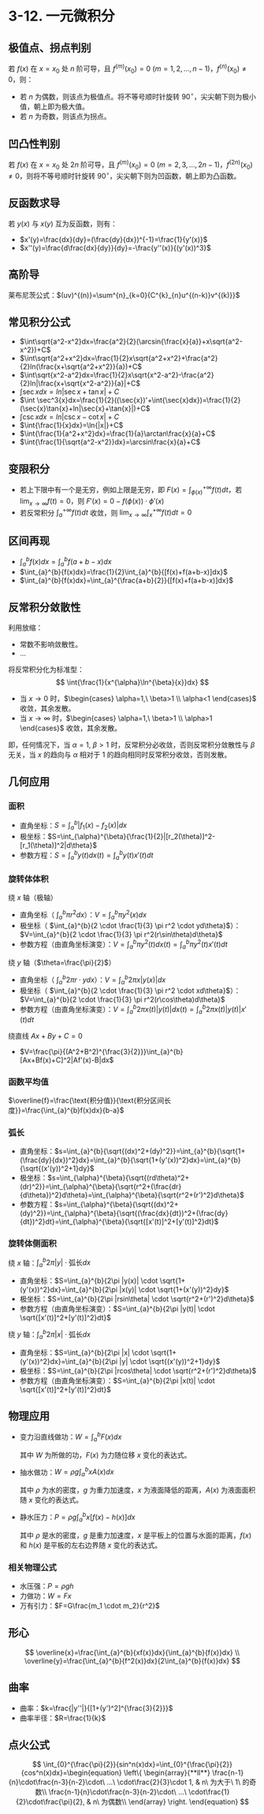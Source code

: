 # 3-12. 一元微积分

## 极值点、拐点判别

若 $f(x)$ 在 $x=x_0$ 处 $n$ 阶可导，且 $f^{(m)}(x_0)=0\ (m=1,2,...,n-1)$，$f^{(n)}(x_0)\neq 0$，则：

+ 若 $n$ 为偶数，则该点为极值点。将不等号顺时针旋转 $90^\circ$，尖尖朝下则为极小值，朝上即为极大值。
+ 若 $n$ 为奇数，则该点为拐点。

## 凹凸性判别

若 $f(x)$ 在 $x=x_0$ 处 $2n$ 阶可导，且 $f^{(m)}(x_0)=0\ (m=2,3,...,2n-1)$，$f^{(2n)}(x_0)\neq 0$，则将不等号顺时针旋转 $90^\circ$，尖尖朝下则为凹函数，朝上即为凸函数。

## 反函数求导

若 $y(x)$ 与 $x(y)$ 互为反函数，则有：

+ $x'(y)=\frac{dx}{dy}=(\frac{dy}{dx})^{-1}=\frac{1}{y'(x)}$
+ $x''(y)=\frac{d\frac{dx}{dy}}{dy}=-\frac{y''(x)}{(y'(x))^3}$

## 高阶导

莱布尼茨公式：$(uv)^{(n)}=\sum^{n}_{k=0}{C^{k}_{n}u^{(n-k)}v^{(k)}}$

## 常见积分公式

+ $\int\sqrt{a^2-x^2}dx=\frac{a^2}{2}(\arcsin{\frac{x}{a}}+x\sqrt{a^2-x^2})+C$
+ $\int\sqrt{a^2+x^2}dx=\frac{1}{2}x\sqrt{a^2+x^2}+\frac{a^2}{2}ln(\frac{x+\sqrt{a^2+x^2}}{a})+C$
+ $\int\sqrt{x^2-a^2}dx=\frac{1}{2}x\sqrt{x^2-a^2}-\frac{a^2}{2}ln|\frac{x+\sqrt{x^2-a^2}}{a}|+C$
+ $\int \sec{x}dx=ln|\sec{x}+\tan{x}|+C$
+ $\int \sec^3{x}dx=\frac{1}{2}((\sec{x})'+\int{\sec{x}dx})=\frac{1}{2}(\sec{x}\tan{x}+ln|\sec{x}+\tan{x}|)+C$
+ $\int \csc{x}dx=ln|\csc{x}-\cot{x}|+C$
+ $\int{\frac{1}{x}dx}=\ln{|x|}+C$
+ $\int{\frac{1}{a^2+x^2}dx}=\frac{1}{a}\arctan\frac{x}{a}+C$
+ $\int{\frac{1}{\sqrt{a^2-x^2}}dx}=\arcsin\frac{x}{a}+C$

## 变限积分

+ 若上下限中有一个是无穷，例如上限是无穷，即 $F(x)=\int_{\phi(x)}^{+\infty}{f(t)dt}$，若 $\lim_{x \to \infty} f(t)=0$，则 $F'(x)=0-f(\phi(x))\cdot\phi'(x)$
+ 若反常积分 $\int_{a}^{+\infty}{f(t)dt}$ 收敛，则 $\lim_{x \to \infty}{\int_{x}^{+\infty}{f(t)dt}}=0$

## 区间再现

+ $\int_{a}^{b}{f(x)dx}=\int_{a}^{b}{f(a+b-x)dx}$
+ $\int_{a}^{b}{f(x)dx}=\frac{1}{2}\int_{a}^{b}{[f(x)+f(a+b-x)]dx}$
+ $\int_{a}^{b}{f(x)dx}=\int_{a}^{\frac{a+b}{2}}{[f(x)+f(a+b-x)]dx}$

## 反常积分敛散性

利用放缩：

+ 常数不影响敛散性。
+ ...

将反常积分化为标准型：
$$
\int{\frac{1}{x^{\alpha}\ln^{\beta}{x}}dx}
$$

+ 当 $x \to 0$ 时，$\begin{cases} \alpha=1,\ \beta>1 \\ \alpha<1 \end{cases}$ 收敛，其余发散。
+ 当 $x \to \infty$ 时，$\begin{cases} \alpha=1,\ \beta>1 \\ \alpha>1 \end{cases}$ 收敛，其余发散。

即，任何情况下，当 $\alpha=1,\ \beta>1$ 时，反常积分必收敛，否则反常积分敛散性与 $\beta$ 无关，当 $x$ 的趋向与 $\alpha$ 相对于 1 的趋向相同时反常积分收敛，否则发散。



## 几何应用

### 面积

+ 直角坐标：$S=\int_{a}^{b}{|f_1(x)-f_2(x)|dx}$
+ 极坐标：$S=\int_{\alpha}^{\beta}{\frac{1}{2}|[r_2(\theta)]^2-[r_1(\theta)]^2|d\theta}$
+ 参数方程：$S=\int_{a}^{b}y(t)dx(t)=\int_{a}^{b}{y(t)x'(t)dt}$

### 旋转体体积

绕 $x$ 轴（极轴）

+ 直角坐标（ $\int_{a}^{b}\pi r^2dx$）：$V=\int_{a}^{b}{\pi y^2(x)dx}$
+ 极坐标（ $\int_{a}^{b}{2 \cdot \frac{1}{3} \pi r^2 \cdot yd\theta}$）：$V=\int_{a}^{b}{2 \cdot \frac{1}{3} \pi r^2(r\sin\theta)d\theta}$
+ 参数方程（由直角坐标演变）：$V=\int_{a}^{b}{\pi y^2(t)dx(t)}=\int_{a}^{b}{\pi y^2(t)x'(t)dt}$

绕 $y$ 轴（$\theta=\frac{\pi}{2}$）

+ 直角坐标（ $\int_{a}^{b}2\pi r \cdot y dx$）：$V=\int_{a}^{b}{2\pi x|y(x)|dx}$
+ 极坐标（ $\int_{a}^{b}{2 \cdot \frac{1}{3} \pi r^2 \cdot xd\theta}$）：$V=\int_{a}^{b}{2 \cdot \frac{1}{3} \pi r^2(r\cos\theta)d\theta}$
+ 参数方程（由直角坐标演变）：$V=\int_{a}^{b}{2\pi x(t)|y(t)|dx(t)}=\int_{a}^{b}{2\pi x(t)|y(t)|x'(t)dt}$

绕直线 $Ax+By+C=0$

+ $V=\frac{\pi}{(A^2+B^2)^{\frac{3}{2}}}\int_{a}^{b}[Ax+Bf(x)+C]^2|Af'(x)-B|dx$

### 函数平均值

$\overline{f}=\frac{\text{积分值}}{\text{积分区间长度}}=\frac{\int_{a}^{b}f(x)dx}{b-a}$

### 弧长

+ 直角坐标：$s=\int_{a}^{b}{\sqrt{(dx)^2+(dy)^2}}=\int_{a}^{b}{\sqrt{1+(\frac{dy}{dx})^2}dx}=\int_{a}^{b}{\sqrt{1+(y'(x))^2}dx}=\int_{a}^{b}{\sqrt{(x'(y))^2+1}dy}$
+ 极坐标：$s=\int_{\alpha}^{\beta}{\sqrt{(rd\theta)^2+(dr)^2}}=\int_{\alpha}^{\beta}{\sqrt{r^2+(\frac{dr}{d\theta})^2}d\theta}=\int_{\alpha}^{\beta}{\sqrt{r^2+(r')^2}d\theta}$
+ 参数方程：$s=\int_{\alpha}^{\beta}{\sqrt{(dx)^2+(dy)^2}}=\int_{\alpha}^{\beta}{\sqrt{(\frac{dx}{dt})^2+(\frac{dy}{dt})^2}dt}=\int_{\alpha}^{\beta}{\sqrt{[x'(t)]^2+[y'(t)]^2}dt}$

### 旋转体侧面积

绕 $x$ 轴：$\int_{a}^{b}{2\pi |y| \cdot \text{弧长}dx}$

+ 直角坐标：$S=\int_{a}^{b}{2\pi |y(x)| \cdot \sqrt{1+(y'(x))^2}dx}=\int_{a}^{b}{2\pi |x(y)| \cdot \sqrt{1+(x'(y))^2}dy}$
+ 极坐标：$S=\int_{a}^{b}{2\pi |rsin\theta| \cdot \sqrt{r^2+(r')^2}d\theta}$
+ 参数方程（由直角坐标演变）：$S=\int_{a}^{b}{2\pi |y(t)| \cdot \sqrt{[x'(t)]^2+[y'(t)]^2}dt}$

绕 $y$ 轴：$\int_{a}^{b}{2\pi |x| \cdot \text{弧长}dx}$

+ 直角坐标：$S=\int_{a}^{b}{2\pi |x| \cdot \sqrt{1+(y'(x))^2}dx}=\int_{a}^{b}{2\pi |y| \cdot \sqrt{(x'(y))^2+1}dy}$
+ 极坐标：$S=\int_{a}^{b}{2\pi |rcos\theta| \cdot \sqrt{r^2+(r')^2}d\theta}$
+ 参数方程（由直角坐标演变）：$S=\int_{a}^{b}{2\pi |x(t)| \cdot \sqrt{[x'(t)]^2+[y'(t)]^2}dt}$

## 物理应用

+ 变力沿直线做功：$W=\int_{a}^{b}{F(x)dx}$

  其中 $W$ 为所做的功，$F(x)$ 为力随位移 $x$ 变化的表达式。

+ 抽水做功：$W=\rho g\int_{a}^{b}{xA(x)dx}$

  其中 $\rho$ 为水的密度，$g$ 为重力加速度，$x$ 为液面降低的距离，$A(x)$ 为液面面积随 $x$ 变化的表达式。

+ 静水压力：$P=\rho g\int_{a}^{b}{x[f(x)-h(x)]dx}$

  其中 $\rho$ 是水的密度，$g$ 是重力加速度，$x$ 是平板上的位置与水面的距离，$f(x)$ 和 $h(x)$ 是平板的左右边界随 $x$ 变化的表达式。

### 相关物理公式

+ 水压强：$P=\rho gh$
+ 力做功：$W=Fx$
+ 万有引力：$F=G\frac{m_1 \cdot m_2}{r^2}$

## 形心

$$
\overline{x}=\frac{\int_{a}^{b}{xf(x)}dx}{\int_{a}^{b}{f(x)}dx} \\
\overline{y}=\frac{\int_{a}^{b}{f^2(x)}dx}{2\int_{a}^{b}{f(x)}dx}
$$

## 曲率

+ 曲率：$k=\frac{|y''|}{[1+(y')^2]^{\frac{3}{2}}}$
+ 曲率半径：$R=\frac{1}{k}$

## 点火公式

$$
\int_{0}^{\frac{\pi}{2}}{sin^n(x)dx}=\int_{0}^{\frac{\pi}{2}}{cos^n(x)dx}=\begin{equation}
\left\{
\begin{array}{**ll**}
\frac{n-1}{n}\cdot\frac{n-3}{n-2}\cdot\ ...\ \cdot\frac{2}{3}\cdot 1, & n\ 为大于\ 1\ 的奇数\\
\frac{n-1}{n}\cdot\frac{n-3}{n-2}\cdot\ ...\ \cdot\frac{1}{2}\cdot\frac{\pi}{2}, & n\ 为偶数\\
\end{array}
\right.
\end{equation}
$$